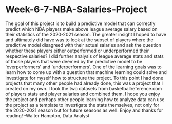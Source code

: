 # Week-6-7-NBA-Salaries-Project

The goal of this project is to build a predictive model that can correctly predict which NBA players make above league average salary based on their statistics of the 2020-2021 season. The greater insight I hoped to have and ultimately did have was to look at the subset of players where the predictive model disagreed with their actual salaries and ask the question whether these players either outperformed or underperformed their respective salaries? I did further analysis of league average stats and stats of those players that were deemed by the predictive model to be 'overperformers' and 'underperformers'. One of the learning goals was to learn how to come up with a question that machine learning could solve and investigate for myself how to structure the project. To this point I had done projects that many other people had already done, this was a project that I created on my own. I took the two datasets from basketballreference.com of players stats and player salaries and combined them. I hope you enjoy the project and perhaps other people learning how to analyze data can use the project as a template to investigate the stats themselves, not only for the 2020-2021 season but for future seasons as well. Enjoy and thanks for reading! -Walter Hampton, Data Analyst
